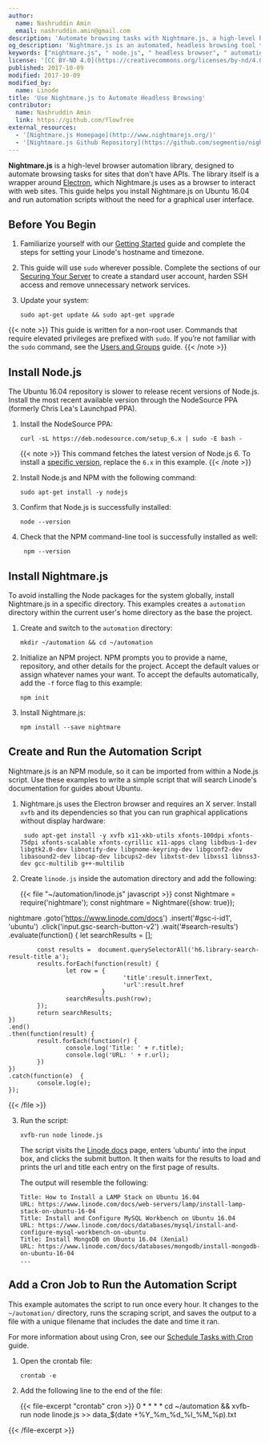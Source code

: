 ```yaml
---
author:
  name: Nashruddin Amin
  email: nashruddin.amin@gmail.com
description: 'Automate browsing tasks with Nightmare.js, a high-level browser automation library.'
og_description: 'Nightmare.js is an automated, headless browsing tool that can be configured to self-navigate websites, automate data scraping, and quicken QA.'
keywords: ["nightmare.js", " node.js", " headless browser", " automation"]
license: '[CC BY-ND 4.0](https://creativecommons.org/licenses/by-nd/4.0)'
published: 2017-10-09
modified: 2017-10-09
modified_by:
  name: Linode
title: 'Use Nightmare.js to Automate Headless Browsing'
contributor:
  name: Nashruddin Amin
  link: https://github.com/flowfree
external_resources:
  - '[Nightmare.js Homepage](http://www.nightmarejs.org/)'
  - '[Nightmare.js Github Repository](https://github.com/segmentio/nightmare)'
---
```



**Nightmare.js** is a high-level browser automation library, designed to automate browsing tasks for sites that don't have APIs. The library itself is a wrapper around [Electron](https://electron.atom.io/), which Nightmare.js uses as a browser to interact with web sites. This guide helps you install Nightmare.js on Ubuntu 16.04 and run automation scripts without the need for a graphical user interface.

## Before You Begin

1.  Familiarize yourself with our [Getting Started](/docs/getting-started) guide and complete the steps for setting your Linode's hostname and timezone.

2.  This guide will use `sudo` wherever possible. Complete the sections of our [Securing Your Server](/docs/security/securing-your-server) to create a standard user account, harden SSH access and remove unnecessary network services.

3.  Update your system:

        sudo apt-get update && sudo apt-get upgrade

{{< note >}}
This guide is written for a non-root user. Commands that require elevated privileges are prefixed with `sudo`. If you’re not familiar with the `sudo` command, see the [Users and Groups](/docs/tools-reference/linux-users-and-groups) guide.
{{< /note >}}

## Install Node.js

The Ubuntu 16.04 repository is slower to release recent versions of Node.js. Install the most recent available version through the NodeSource PPA (formerly Chris Lea's Launchpad PPA).

1.  Install the NodeSource PPA:

        curl -sL https://deb.nodesource.com/setup_6.x | sudo -E bash -

    {{< note >}}
This command fetches the latest version of Node.js 6. To install a [specific version](https://nodejs.org/en/download/releases/), replace the `6.x` in this example.
{{< /note >}}

2.  Install Node.js and NPM with the following command:

        sudo apt-get install -y nodejs

3.  Confirm that Node.js is successfully installed:

        node --version

4. Check that the NPM command-line tool is successfully installed as well:

        npm --version

## Install Nightmare.js

To avoid installing the Node packages for the system globally, install Nightmare.js in a specific directory. This examples creates a `automation` directory within the current user's home directory as the base the project.

1.  Create and switch to the `automation` directory:

        mkdir ~/automation && cd ~/automation

2.  Initialize an NPM project. NPM prompts you to provide a name, repository, and other details for the project. Accept the default values or assign whatever names your want. To accept the defaults automatically, add the `-f` force flag to this example:

        npm init

3.  Install Nightmare.js:

        npm install --save nightmare

## Create and Run the Automation Script

Nightmare.js is an NPM module, so it can be imported from within a Node.js script. Use these examples to write a simple script that will search Linode's documentation for guides about Ubuntu.

1. Nightmare.js uses the Electron browser and requires an X server. Install `xvfb` and its dependencies so that you can run graphical applications without display hardware:

        sudo apt-get install -y xvfb x11-xkb-utils xfonts-100dpi xfonts-75dpi xfonts-scalable xfonts-cyrillic x11-apps clang libdbus-1-dev libgtk2.0-dev libnotify-dev libgnome-keyring-dev libgconf2-dev libasound2-dev libcap-dev libcups2-dev libxtst-dev libxss1 libnss3-dev gcc-multilib g++-multilib

2. Create `linode.js` inside the automation directory and add the following:

    {{< file "~/automation/linode.js" javascript >}}
const Nightmare = require('nightmare');
const nightmare = Nightmare({show: true});


nightmare
    .goto('https://www.linode.com/docs')
    .insert('#gsc-i-id1', 'ubuntu')
    .click('input.gsc-search-button-v2')
    .wait('#search-results')
    .evaluate(function() {
            let searchResults = [];

            const results =  document.querySelectorAll('h6.library-search-result-title a');
            results.forEach(function(result) {
                    let row = {
                                    'title':result.innerText,
                                    'url':result.href
                              }
                    searchResults.push(row);
            });
            return searchResults;
    })
    .end()
    .then(function(result) {
            result.forEach(function(r) {
                    console.log('Title: ' + r.title);
                    console.log('URL: ' + r.url);
            })
    })
    .catch(function(e)  {
            console.log(e);
    });

{{< /file >}}


3.  Run the script:

        xvfb-run node linode.js

    The script visits the [Linode docs](/docs) page, enters 'ubuntu' into the input box, and clicks the submit button. It then waits for the results to load and prints the url and title each entry on the first page of results.

    The output will resemble the following:

        Title: How to Install a LAMP Stack on Ubuntu 16.04
        URL: https://www.linode.com/docs/web-servers/lamp/install-lamp-stack-on-ubuntu-16-04
        Title: Install and Configure MySQL Workbench on Ubuntu 16.04
        URL: https://www.linode.com/docs/databases/mysql/install-and-configure-mysql-workbench-on-ubuntu
        Title: Install MongoDB on Ubuntu 16.04 (Xenial)
        URL: https://www.linode.com/docs/databases/mongodb/install-mongodb-on-ubuntu-16-04
        ...

## Add a Cron Job to Run the Automation Script

This example automates the script to run once every hour. It changes to the `~/automation/` directory, runs the scraping script, and saves the output to a file with a unique filename that includes the date and time it ran.

For more information about using Cron, see our [Schedule Tasks with Cron](/docs/tools-reference/tools/schedule-tasks-with-cron) guide.

1.  Open the crontab file:

        crontab -e

2.  Add the following line to the end of the file:

    {{< file-excerpt "crontab" cron >}}
0 * * * * cd ~/automation && xvfb-run node linode.js >> data_$(date +\%Y_\%m_\%d_\%I_\%M_\%p).txt

{{< /file-excerpt >}}

